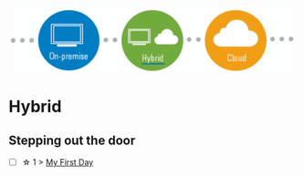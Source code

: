<p align="center">
  <img src="Hybrid.png">
</p>

# Hybrid



## Stepping out the door

- [ ] &#x2606; 1 > [My First Day](Journey/001/Readme.md)
